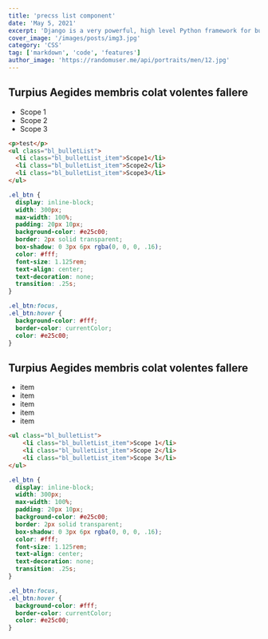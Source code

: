 ```yaml
---
title: 'precss list component'
date: 'May 5, 2021'
excerpt: 'Django is a very powerful, high level Python framework for building web applications'
cover_image: '/images/posts/img3.jpg'
category: 'CSS'
tag: ['markdown', 'code', 'features']
author_image: 'https://randomuser.me/api/portraits/men/12.jpg'
---
```



## Turpius Aegides membris colat volentes fallere

<ul class="bl_bulletList">
    <li class="bl_bulletList_item">Scope 1</li>
    <li class="bl_bulletList_item">Scope 2</li>
    <li class="bl_bulletList_item">Scope 3</li>
</ul>

```html
<p>test</p>
<ul class="bl_bulletList">
  <li class="bl_bulletList_item">Scope1</li>
  <li class="bl_bulletList_item">Scope2</li>
  <li class="bl_bulletList_item">Scope3</li>
</ul>
```

```css
.el_btn {
  display: inline-block;
  width: 300px;
  max-width: 100%;
  padding: 20px 10px;
  background-color: #e25c00;
  border: 2px solid transparent;
  box-shadow: 0 3px 6px rgba(0, 0, 0, .16);
  color: #fff;
  font-size: 1.125rem;
  text-align: center;
  text-decoration: none;
  transition: .25s;
}

.el_btn:focus,
.el_btn:hover {
  background-color: #fff;
  border-color: currentColor;
  color: #e25c00;
}

```

## Turpius Aegides membris colat volentes fallere

<ul class="bl_stepList">
  <li class="bl_steptList_item bl_steptList_item__num01">item</li>
  <li class="bl_steptList_item bl_steptList_item__num02">item</li>
  <li class="bl_steptList_item bl_steptList_item__num03">item</li>
  <li class="bl_steptList_item bl_steptList_item__num04">item</li>
  <li class="bl_steptList_item bl_steptList_item__num05">item</li>
</ul>

```html
<ul class="bl_bulletList">
    <li class="bl_bulletList_item">Scope 1</li>
    <li class="bl_bulletList_item">Scope 2</li>
    <li class="bl_bulletList_item">Scope 3</li>
</ul>
```

```css
.el_btn {
  display: inline-block;
  width: 300px;
  max-width: 100%;
  padding: 20px 10px;
  background-color: #e25c00;
  border: 2px solid transparent;
  box-shadow: 0 3px 6px rgba(0, 0, 0, .16);
  color: #fff;
  font-size: 1.125rem;
  text-align: center;
  text-decoration: none;
  transition: .25s;
}

.el_btn:focus,
.el_btn:hover {
  background-color: #fff;
  border-color: currentColor;
  color: #e25c00;
}

```
